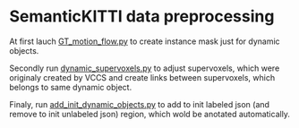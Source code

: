 # SemanticKITTI data preprocessing

At first lauch [GT_motion_flow.py](GT_instances/GT_motion_flow.py) to create instance mask just for dynamic objects.

Secondly run [dynamic_supervoxels.py](GT_supervoxels/dynamic_supervoxels.py) to adjust supervoxels, which were originaly created by VCCS and create links between supervoxels, which belongs to same dynamic object.

Finaly, run [add_init_dynamic_objects.py](json_creating/add_init_dynamic_objects.py) to add to init labeled json (and remove to init unlabeled json) region, which wold be anotated automatically.
